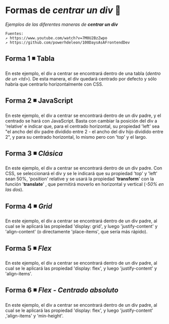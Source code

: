 # Formas de *centrar un div* 🤡

_Ejemplos de las diferentes maneras de **centrar un div**_

```text
Fuentes:
↗ https://www.youtube.com/watch?v=7M0U2BzZwpo
↗ https://github.com/powerhdeleon/100DaysAsAFrontendDev
```

## Forma 1 ◾ Tabla

En este ejemplo, el div a centrar se encontrará dentro de una tabla (_dentro de un \<td>_). De esta manera, el div quedará centrado por defecto y sólo habría que centrarlo horizontalmente con CSS.

## Forma 2 ◾ JavaScript

En este ejemplo, el div a centrar se encontrará dentro de un div padre, y el centrado se hará con JavaScript. Basta con cambiar la posición del div a 'relative' e indicar que, para el centrado horizontal, su propiedad 'left' sea "el ancho del div padre dividido entre 2 - el ancho del div hijo dividido entre 2", y para su centrado horizontal, lo mismo pero con 'top' y el largo.

## Forma 3 ◾ *Clásica*

En este ejemplo, el div a centrar se encontrará dentro de un div padre. Con CSS, se seleccionará el div y se le indicará que su propiedad 'top' y 'left' sean 50%, 'position' relative y se usará la propiedad '**transform**' con la función '**translate**' , que permitirá moverlo en horizontal y vertical (_-50% en las dos_).

## Forma 4 ◾ *Grid*

En este ejemplo, el div a centrar se encontrará dentro de un div padre, al cual se le aplicará las propiedad 'display: grid', y luego 'justify-content' y 'align-content' (o directamente 'place-items', que sería más rápido).

## Forma 5 ◾ *Flex*

En este ejemplo, el div a centrar se encontrará dentro de un div padre, al cual se le aplicará las propiedad 'display: flex', y luego 'justify-content' y 'align-items'.

## Forma 6 ◾ *Flex - Centrado absoluto*

En este ejemplo, el div a centrar se encontrará dentro de un div padre, al cual se le aplicará las propiedad 'display: flex', y luego 'justify-content' ,'align-items' y 'min-height'.
